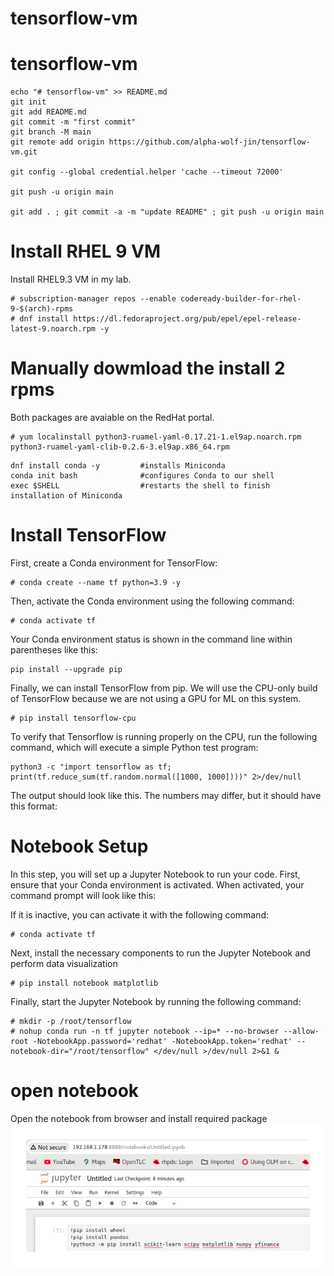 # tensorflow-vm
# tensorflow-vm

```
echo "# tensorflow-vm" >> README.md
git init
git add README.md
git commit -m "first commit"
git branch -M main
git remote add origin https://github.com/alpha-wolf-jin/tensorflow-vm.git

git config --global credential.helper 'cache --timeout 72000'

git push -u origin main

git add . ; git commit -a -m "update README" ; git push -u origin main
```

# Install RHEL 9 VM

Install RHEL9.3 VM in my lab.

```
# subscription-manager repos --enable codeready-builder-for-rhel-9-$(arch)-rpms
# dnf install https://dl.fedoraproject.org/pub/epel/epel-release-latest-9.noarch.rpm -y
```

# Manually dowmload the install 2 rpms

Both packages are avaiable on the RedHat portal.
```
# yum localinstall python3-ruamel-yaml-0.17.21-1.el9ap.noarch.rpm python3-ruamel-yaml-clib-0.2.6-3.el9ap.x86_64.rpm
```

```
dnf install conda -y         #installs Miniconda
conda init bash              #configures Conda to our shell
exec $SHELL                  #restarts the shell to finish installation of Miniconda
```

# Install TensorFlow
First, create a Conda environment for TensorFlow:

```
# conda create --name tf python=3.9 -y
```

Then, activate the Conda environment using the following command:

```
# conda activate tf
```

Your Conda environment status is shown in the command line within parentheses like this:

```
pip install --upgrade pip
```

Finally, we can install TensorFlow from pip. We will use the CPU-only build of TensorFlow because we are not using a GPU for ML on this system.

```
# pip install tensorflow-cpu
```

To verify that Tensorflow is running properly on the CPU, run the following command, which will execute a simple Python test program:

```
python3 -c "import tensorflow as tf; print(tf.reduce_sum(tf.random.normal([1000, 1000])))" 2>/dev/null
```

The output should look like this. The numbers may differ, but it should have this format:


# Notebook Setup

In this step, you will set up a Jupyter Notebook to run your code. First, ensure that your Conda environment is activated. When activated, your command prompt will look like this:

If it is inactive, you can activate it with the following command:

```
# conda activate tf
```

Next, install the necessary components to run the Jupyter Notebook and perform data visualization

```
# pip install notebook matplotlib
```

Finally, start the Jupyter Notebook by running the following command:

```
# mkdir -p /root/tensorflow
# nohup conda run -n tf jupyter notebook --ip=* --no-browser --allow-root -NotebookApp.password='redhat' -NotebookApp.token='redhat' --notebook-dir="/root/tensorflow" </dev/null >/dev/null 2>&1 &
```

# open notebook

Open the notebook from browser and install required package
![SSO](images/jupyter-01.png)
